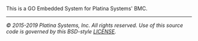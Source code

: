 This is a GO Embedded System for Platina Systems' BMC.

---

*&copy; 2015-2019 Platina Systems, Inc. All rights reserved.
Use of this source code is governed by this BSD-style [LICENSE].*

[LICENSE]: LICENSE

